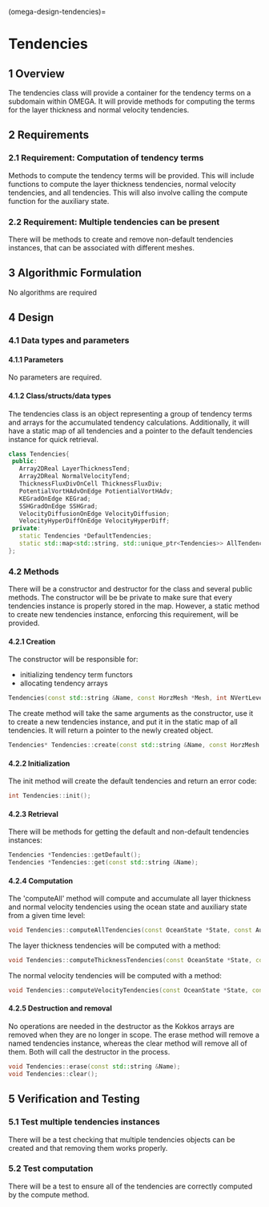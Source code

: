 (omega-design-tendencies)=
# Tendencies

## 1 Overview

The tendencies class will provide a container for the tendency terms
on a subdomain within OMEGA. It will provide methods for computing the
terms for the layer thickness and normal velocity tendencies.

## 2 Requirements

### 2.1 Requirement: Computation of tendency terms
Methods to compute the tendency terms will be provided. This will include
functions to compute the layer thickness tendencies, normal velocity tendencies,
and all tendencies. This will also involve calling the compute function for the
auxiliary state.

### 2.2 Requirement: Multiple tendencies can be present
There will be methods to create and remove non-default tendencies instances, that
can be associated with different meshes.

## 3 Algorithmic Formulation

No algorithms are required

## 4 Design

### 4.1 Data types and parameters
#### 4.1.1 Parameters
No parameters are required.


#### 4.1.2 Class/structs/data types
The tendencies class is an object representing a group of tendency terms and
arrays for the accumulated tendency calculations. Additionally, it will have
a static map of all tendencies and a pointer to the default tendencies instance for quick
retrieval.

```c++
class Tendencies{
 public:
   Array2DReal LayerThicknessTend;
   Array2DReal NormalVelocityTend;
   ThicknessFluxDivOnCell ThicknessFluxDiv;
   PotentialVortHAdvOnEdge PotientialVortHAdv;
   KEGradOnEdge KEGrad;
   SSHGradOnEdge SSHGrad;
   VelocityDiffusionOnEdge VelocityDiffusion;
   VelocityHyperDiffOnEdge VelocityHyperDiff;
 private:
   static Tendencies *DefaultTendencies;
   static std::map<std::string, std::unique_ptr<Tendencies>> AllTendencies;
};
```

### 4.2 Methods

There will be a constructor and destructor for the class and several public
methods. The constructor will be be private to make sure that every tendencies instance
is properly stored in the map. However, a static method to create new
tendencies instance, enforcing this requirement, will be provided.

#### 4.2.1 Creation
The constructor will be responsible for:
  * initializing tendency term functors
  * allocating tendency arrays

```c++
Tendencies(const std::string &Name, const HorzMesh *Mesh, int NVertLevels, Config *Options);
```

The create method will take the same arguments as the constructor, use it to
create a new tendencies instance, and put it in the static map of all tendencies.
It will return a pointer to the newly created object.
```c++
Tendencies* Tendencies::create(const std::string &Name, const HorzMesh *Mesh, int NVertLevels, Config *Options);
```

#### 4.2.2 Initialization
The init method will create the default tendencies and return an error code:
```c++
int Tendencies::init();
```

#### 4.2.3 Retrieval
There will be methods for getting the default and non-default tendencies instances:
```c++
Tendencies *Tendencies::getDefault();
Tendencies *Tendencies::get(const std::string &Name);
```

#### 4.2.4 Computation
The 'computeAll' method will compute and accumulate all layer thickness and normal velocity tendencies using the ocean
state and auxiliary state from a given time level:
```c++
void Tendencies::computeAllTendencies(const OceanState *State, const AuxilaryState *AuxState, int TimeLevel);
```
The layer thickness tendencies will be computed with a method:
```c++
void Tendencies::computeThicknessTendencies(const OceanState *State, const AuxilaryState *AuxState, int TimeLevel);
```
The normal velocity tendencies will be computed with a method:
```c++
void Tendencies::computeVelocityTendencies(const OceanState *State, const AuxilaryState *AuxState, int TimeLevel);
```


#### 4.2.5 Destruction and removal
No operations are needed in the destructor as the Kokkos arrays are removed
when they are no longer in scope. The erase method
will remove a named tendencies instance, whereas the clear method will remove all of
them. Both will call the destructor in the process.
```c++
void Tendencies::erase(const std::string &Name);
void Tendencies::clear();
```

## 5 Verification and Testing

### 5.1 Test multiple tendencies instances 

There will be a test checking that multiple tendencies objects can be
created and that removing them works properly.

### 5.2 Test computation

There will be a test to ensure all of the tendencies are correctly computed by
the compute method.
